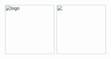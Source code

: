 <!-- <img src="https://github-profile-trophy.vercel.app/?username=joezeo&theme=flat&column=7" alt="logo" height="160" align="center" style="margin: auto; margin-bottom: 20px;" /> -->

<img src="https://github-readme-stats.vercel.app/api?username=joezeo&show_icons=true&hide_title=true" alt="logo" height="160"/>&nbsp;&nbsp;<img src="https://github-readme-stats.vercel.app/api/top-langs/?username=joezeo&langs_count=8&hide=html,css&layout=compact&hide_title=true" height="160" style="fload:left;"/>
